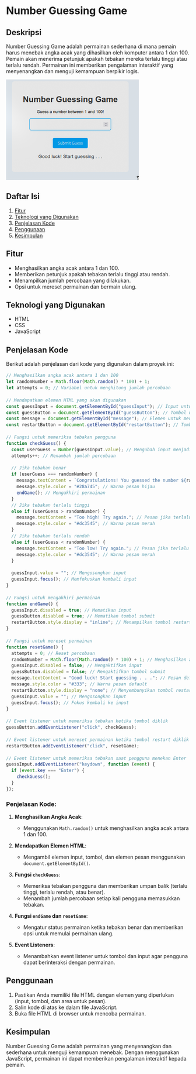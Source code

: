 # Number Guessing Game

## Deskripsi

Number Guessing Game adalah permainan sederhana di mana pemain harus menebak angka acak yang dihasilkan oleh komputer antara 1 dan 100. Pemain akan menerima petunjuk apakah tebakan mereka terlalu tinggi atau terlalu rendah. Permainan ini memberikan pengalaman interaktif yang menyenangkan dan menguji kemampuan berpikir logis.

![Screenshot Number Guessing Game](image.png) <!-- Ganti dengan path gambar Anda -->

## Daftar Isi

1. [Fitur](#fitur)
2. [Teknologi yang Digunakan](#teknologi-yang-digunakan)
3. [Penjelasan Kode](#penjelasan-kode)
4. [Penggunaan](#penggunaan)
5. [Kesimpulan](#kesimpulan)

## Fitur

- Menghasilkan angka acak antara 1 dan 100.
- Memberikan petunjuk apakah tebakan terlalu tinggi atau rendah.
- Menampilkan jumlah percobaan yang dilakukan.
- Opsi untuk mereset permainan dan bermain ulang.

## Teknologi yang Digunakan

- HTML
- CSS
- JavaScript

## Penjelasan Kode

Berikut adalah penjelasan dari kode yang digunakan dalam proyek ini:

```javascript
// Menghasilkan angka acak antara 1 dan 100
let randomNumber = Math.floor(Math.random() * 100) + 1;
let attempts = 0; // Variabel untuk menghitung jumlah percobaan

// Mendapatkan elemen HTML yang akan digunakan
const guessInput = document.getElementById("guessInput"); // Input untuk tebakan pengguna
const guessButton = document.getElementById("guessButton"); // Tombol untuk submit tebakan
const message = document.getElementById("message"); // Elemen untuk menampilkan pesan hasil
const restartButton = document.getElementById("restartButton"); // Tombol untuk mereset permainan

// Fungsi untuk memeriksa tebakan pengguna
function checkGuess() {
  const userGuess = Number(guessInput.value); // Mengubah input menjadi angka
  attempts++; // Menambah jumlah percobaan

  // Jika tebakan benar
  if (userGuess === randomNumber) {
    message.textContent = `Congratulations! You guessed the number ${randomNumber} correctly in ${attempts} attempts.`; // Pesan sukses
    message.style.color = "#28a745"; // Warna pesan hijau
    endGame(); // Mengakhiri permainan
  }
  // Jika tebakan terlalu tinggi
  else if (userGuess > randomNumber) {
    message.textContent = "Too high! Try again."; // Pesan jika terlalu tinggi
    message.style.color = "#dc3545"; // Warna pesan merah
  }
  // Jika tebakan terlalu rendah
  else if (userGuess < randomNumber) {
    message.textContent = "Too low! Try again."; // Pesan jika terlalu rendah
    message.style.color = "#dc3545"; // Warna pesan merah
  }

  guessInput.value = ""; // Mengosongkan input
  guessInput.focus(); // Memfokuskan kembali input
}

// Fungsi untuk mengakhiri permainan
function endGame() {
  guessInput.disabled = true; // Mematikan input
  guessButton.disabled = true; // Mematikan tombol submit
  restartButton.style.display = "inline"; // Menampilkan tombol restart
}

// Fungsi untuk mereset permainan
function resetGame() {
  attempts = 0; // Reset percobaan
  randomNumber = Math.floor(Math.random() * 100) + 1; // Menghasilkan angka baru
  guessInput.disabled = false; // Mengaktifkan input
  guessButton.disabled = false; // Mengaktifkan tombol submit
  message.textContent = "Good luck! Start guessing . . ."; // Pesan default
  message.style.color = "#333"; // Warna pesan default
  restartButton.style.display = "none"; // Menyembunyikan tombol restart
  guessInput.value = ""; // Mengosongkan input
  guessInput.focus(); // Fokus kembali ke input
}

// Event listener untuk memeriksa tebakan ketika tombol diklik
guessButton.addEventListener("click", checkGuess);

// Event listener untuk mereset permainan ketika tombol restart diklik
restartButton.addEventListener("click", resetGame);

// Event listener untuk memeriksa tebakan saat pengguna menekan Enter
guessInput.addEventListener("keydown", function (event) {
  if (event.key === "Enter") {
    checkGuess();
  }
});
```

### Penjelasan Kode:

1. **Menghasilkan Angka Acak**:

   - Menggunakan `Math.random()` untuk menghasilkan angka acak antara 1 dan 100.

2. **Mendapatkan Elemen HTML**:

   - Mengambil elemen input, tombol, dan elemen pesan menggunakan `document.getElementById()`.

3. **Fungsi `checkGuess`**:

   - Memeriksa tebakan pengguna dan memberikan umpan balik (terlalu tinggi, terlalu rendah, atau benar).
   - Menambah jumlah percobaan setiap kali pengguna memasukkan tebakan.

4. **Fungsi `endGame` dan `resetGame`**:

   - Mengatur status permainan ketika tebakan benar dan memberikan opsi untuk memulai permainan ulang.

5. **Event Listeners**:
   - Menambahkan event listener untuk tombol dan input agar pengguna dapat berinteraksi dengan permainan.

## Penggunaan

1. Pastikan Anda memiliki file HTML dengan elemen yang diperlukan (input, tombol, dan area untuk pesan).
2. Salin kode di atas ke dalam file JavaScript.
3. Buka file HTML di browser untuk mencoba permainan.

## Kesimpulan

Number Guessing Game adalah permainan yang menyenangkan dan sederhana untuk menguji kemampuan menebak. Dengan menggunakan JavaScript, permainan ini dapat memberikan pengalaman interaktif kepada pemain.
